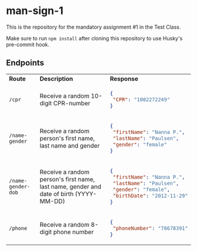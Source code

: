 # man-sign-1

This is the repository for the mandatory assignment #1 in the Test Class.

Make sure to run `npm install` after cloning this repository to use Husky's pre-commit hook.

## Endpoints

<table>
<tr>
<td> <strong>Route</strong> </td> <td> <strong>Description</strong> </td> <td> <strong>Response</strong> </td>
</tr>
<tr>
<td> <code>/cpr</code> </td>
<td> Receive a random 10-digit CPR-number </td>
<td>

```json
{
 "CPR": "1002272249"
}
```

</td>
</tr>
<tr>
<td> <code>/name-gender</code> </td>
<td> Receive a random person's first name, last name and gender </td>
<td>

```json
{
 "firstName": "Nanna P.",
 "lastName": "Paulsen",
 "gender": "female"
}
```

</td>
</tr>
<tr>
<td> <code>/name-gender-dob</code> </td>
<td> Receive a random person's first name, last name, gender and date of birth (YYYY-MM-DD) </td>
<td>

```json
{
 "firstName": "Nanna P.",
 "lastName": "Paulsen",
 "gender": "female",
 "birthDate": "2012-11-29"
}
```

</td>
</tr>
<tr>
<td> <code>/phone</code> </td>
<td> Receive a random 8-digit phone number </td>
<td>

```json
{
 "phoneNumber": "78678391"
}
```

</td>
</tr>
</table>
